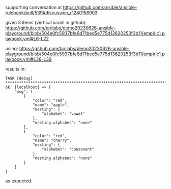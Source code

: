 supporting conversation at https://github.com/ansible/ansible-rulebook/pull/539#discussion_r1240158903

given 3 items (vertical scroll in github):
https://github.com/tarilabs/demo20230626-ansible-playground/blob/504e0fc5937bfe6d71bed5e775d13620253f3b11/empiric1.playbook.yml#L6-L22

using:
https://github.com/tarilabs/demo20230626-ansible-playground/blob/504e0fc5937bfe6d71bed5e775d13620253f3b11/empiric1.playbook.yml#L38-L39

results in:
```
TASK [debug] **********************************************************************************************************************************************************************
ok: [localhost] => {
    "msg": [
        {
            "color": "red",
            "name": "apple",
            "nesting": {
                "alphabet": "vowel"
            },
            "nesting.alphabet": "none"
        },
        {
            "color": "red",
            "name": "cherry",
            "nesting": {
                "alphabet": "consonant"
            },
            "nesting.alphabet": "none"
        }
    ]
}
```

as expected.
